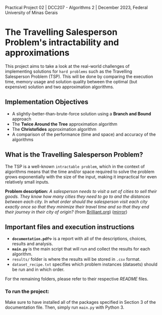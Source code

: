 Practical Project 02 | DCC207 - Algorithms 2 | December 2023, Federal University of Minas Gerais

# The Travelling Salesperson Problem's intractability and approximations
This project aims to take a look at the real-world challenges of implementing solutions for `hard problems` such as the Travelling Salesperson Problem (TSP). This will be done by comparing the execution time, memory usage and solution quality between the optimal (but expensive) solution and two approximation algorithms.

## Implementation Objectives
- A slightly-better-than-brute-force solution using a **Branch and Bound** approach
- The **Twice Around the Tree** approximation algorithm
- The **Christofides** approximation algorithm
- A comparison of the performance (time and space) and accuracy of the algorithms

## What is the Travelling Salesperson Problem?
The TSP is a well-known `intractable problem`, which in the context of algorithms means that the time and/or space required to solve the problem grows exponentially with the size of the input, making it impractical for even relatively small inputs.

**Problem description:** *A salesperson needs to visit a set of cities to sell their goods. They know how many cities they need to go to and the distances between each city. In what order should the salesperson visit each city exactly once so that they minimize their travel time and so that they end their journey in their city of origin?* (from [Brilliant.org](https://brilliant.org/wiki/traveling-salesperson-problem/)) ([mirror](https://web.archive.org/web/20230926122114/https://brilliant.org/wiki/traveling-salesperson-problem/))

## Important files and execution instructions

- **`documentation.pdf✨`** is a report with all of the descriptions, choices, results and analysis.
- **`main.py`** is the main script that will run and collect the results for each algorithm.
- `results/` folder is where the results will be stored in `.csv` format.
- `dataset_recipe.txt` specifies which problem instances (datasets) should be run and in which order.

For the remaining folders, please refer to their respective *README* files.

### To run the project:
Make sure to have installed all of the packages specified in Section 3 of the documentation file. Then, simply run `main.py` with Python 3.
